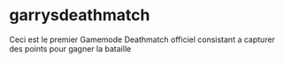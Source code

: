 # garrysdeathmatch
Ceci est le premier Gamemode Deathmatch officiel consistant a capturer des points pour gagner la bataille 
